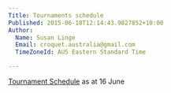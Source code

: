 ```yaml
---
Title: Tournaments schedule
Published: 2015-06-18T12:14:43.9827852+10:00
Author:
  Name: Susan Linge
  Email: croquet.australia@gmail.com
  TimeZoneId: AUS Eastern Standard Time

---
```

[Tournament Schedule](/2015-2019-aca-tournament-program-as-at-16-june-2015.pdf) as at 16 June